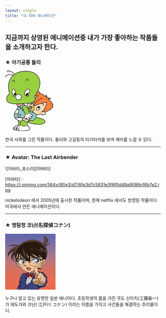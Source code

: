 ```yaml
--- 
layout: single 
title: "내 최애 애니메이션" 
---
```


지금까지 상영된 에니메이션중 내가 가장 좋아하는 작품들을 소개하고자 한다. 
--- 
### ★ 아기공룡 둘리
![둘리](/assets/images/둘리.jpg) 


한국 사회를 그린 작품이다. 둘리와 고길동의 티키타카를 보며 재미를 느낄 수 있다.

--- 
### ★ Avatar: The Last Airbender
![아바타_포스터][아바타] 

[아바타] :  
https://i.pinimg.com/564x/6f/e3/d7/6fe3d7c5831e3f6f0d48a9086cf6b7e2.jpg

nickelodeon 에서 2005년에 출시한 작품이며, 현재 netflix 에서도 방영된 작품이다. 미국에서 만든 애니메이션이다.

--- 
### ★ 명탐정 코난(名探偵コナン)
[![코난](/assets/images/코난.jpg "더 자세한 내용을 원하시면 방문해 보세요 ")](https://www.ilemonde.com/news/articleView.html?idxno=14601) 

누구나 알고 있는 유명한 일본 애니이다. 초등학생의 몸을 가진 쿠도 신이치(工藤新一) 가 에도가와 코난( 江戸川 コナン) 이라는 이름을 가지고 사건들을 해결하는 추리물이다.



